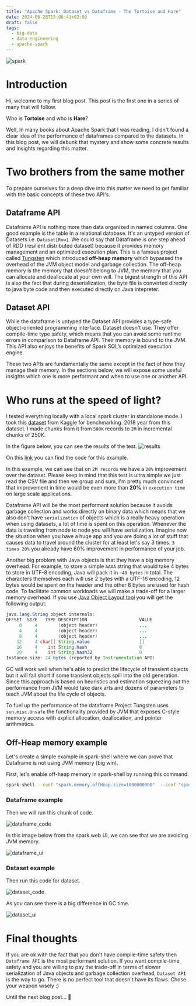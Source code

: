 ```yaml
---
title: "Apache Spark: Dataset vs Dataframe - The Tortoise and Hare"
date: 2024-06-28T15:06:41+02:00
draft: false
tags:
  - big-data
  - data-engineering
  - apache-spark
---
```


![spark](/posts/tortoise.jpeg)

# Introduction
Hi, welcome to my first blog post. This post is the first one in a series of many that will follow.

Who is **Tortoise** and who is **Hare**? 

Well, In many books about Apache Spark that I was reading, I didn't found a clear idea of the performance of dataframes compared to the datasets. In this blog post, we will debunk that mystery and show some concrete results and insights regarding this matter.



# Two brothers from the same mother

To prepare ourselves for a deep dive into this matter we need to get familiar with the basic concepts of these two API's.

## Dataframe API

Dataframe API is nothing more than data organized in named columns. One good example is the table in a relational database. It's an untyped version of Datasets i.e. `Dataset[Row]`. We could say that Dataframe is one step ahead of RDD (resilient distributed dataset) because it provides memory management and an optimized execution plan. This is a famous project called [Tungsten](https://jaceklaskowski.gitbooks.io/mastering-spark-sql/content/spark-sql-tungsten.html) which introduced **off-heap memory** which bypassed the overhead of the JVM object model and garbage collection. The off-heap memory is the memory that doesn't belong to JVM, the memory that you can allocate and deallocate at your own will. The bigest strength of this API is also the fact that during deserialization, the byte file is converted directly to java byte code and then executed directly on Java intepreter. 

## Dataset API

While the dataframe is untyped the Dataset API provides a type-safe object-oriented programming interface. Dataset doesn't use. They offer compile-time type safety, which means that you can avoid some runtime errors in comparison to Dataframe API. Their memory is bound to the JVM. This API also enjoys the benefits of Spark SQL’s optimized execution engine.


These two APIs are fundamentally the same except in the fact of how they manage their memory. In the sections below, we will expose some useful insights which one is more performant and when to use one or another API. 



# Who runs at the speed of light?

I tested everything locally with a local spark cluster in standalone mode. I took this [dataset](https://www.kaggle.com/datasets/yuanyuwendymu/airline-delay-and-cancellation-data-2009-2018?fbclid=IwAR1RTFYmc5MqzTaGJO9tOyKJ177_xbZpQbsYBRnOPuI4-4zx4PuZ9eCC7_c) from Kaggle for benchmarking. 2018 year from this dataset. I made chunks from it from `500K` records to `2M` in incremental chunks of 250K.

In the figure below, you can see the results of the test.
![results](/posts/dataframe_vs_dataset.png)

On this [link](https://github.com/vesko-vujovic/SparkExamples/blob/master/src/main/scala/com/examples/spark/DatasetVsDataFrames.scala) you can find the code for this example.


In this example, we can see that on `2M records` we have a `20%` improvement over the dataset. Please keep in mind that this test is ultra simple we just read the CSV file and then we group and sum, I'm pretty much convinced that improvement in time would be even more than **20%** in `execution time` on large scale applications.

Dataframe API will be the most performant solution because it avoids garbage collection and works directly on binary data which means that we also don't have `serialization` of objects which is a really heavy operation when using datasets, a lot of time is spent on this operation. Whenever the data is traveling from node to node you will have serialization. Imagine now the situation when you have a huge app and you are doing a lot of stuff that causes data to travel around the cluster for at least let's say 3 times. `3 times 20%` you already have 60% improvement in performance of your job.   

Another big problem with Java objects is that they have a big memory overhead. For example, to store a simple `AAAA` string that would take 4 bytes to store in UTF-8 encoding, Java will pack it in `~48 bytes` in total. The characters themselves each will use 2 bytes with a UTF-16 encoding, 12 bytes would be spent on the header and the other 8 bytes are used for hash code. To facilitate common workloads we will make a trade-off for a larger memory overhead. If you use [Java Object Layout tool](https://openjdk.org/projects/code-tools/jol/) you will get the following output:

``` Java
java.lang.String object internals:
OFFSET  SIZE   TYPE DESCRIPTION                    VALUE
     0     4        (object header)                ...
     4     4        (object header)                ...
     8     4        (object header)                ...
    12     4 char[] String.value                   []
    16     4    int String.hash                    0
    20     4    int String.hash32                  0
Instance size: 24 bytes (reported by Instrumentation API)

```
GC will work well when he's able to predict the lifecycle of transient objects but it will fail short if some transient objects spill into the old generation. Since this approach is based on heuristics and estimation squeezing out the performance from JVM would take dark arts and dozens of parameters to teach JVM about the life cycle of objects. 

To fuel up the performance of the dataframe Project Tungsten uses `sun.misc.Unsafe` the functionality provided by JVM that exposes C-style memory access with explicit allocation, deallocation, and pointer arithmetics.


## Off-Heap memory example

Let's create a simple example in spark-shell where we can prove that Dataframe is not using JVM memory (big win).

First, let's enable off-heap memory in spark-shell by running this command.

```	bash {linenos=table}
spark-shell --conf "spark.memory.offHeap.size=1000000000"  --conf "spark.memory.offHeap.enabled=true" 
```

### Dataframe example

Then we will run this chunk of code.

![dataframe_code](/posts/dataframe_code.png)

In this image below from the spark web UI, we can see that we are avoiding JVM memory.

![dataframe_ui](/posts/dataframe.png)

### Dataset example

Then run this code for dataset.

![dataset_code](/posts/dataset_code.png)

As you can see there is a big difference in GC time.

![dataset_ui](/posts/dataset.png)


# Final thoughts

If you are ok with the fact that you don't have compile-time safety then `Dataframe API` is the most performant solution. If you want compile-time safety and you are willing to pay the trade-off in terms of slower serialization of Java objects and garbage collection overhead,  `Dataset API` is the way to go. There is no perfect tool that doesn't have its flaws. Chose your weapon wisely :) 


Until the next blog post...  :wave:


